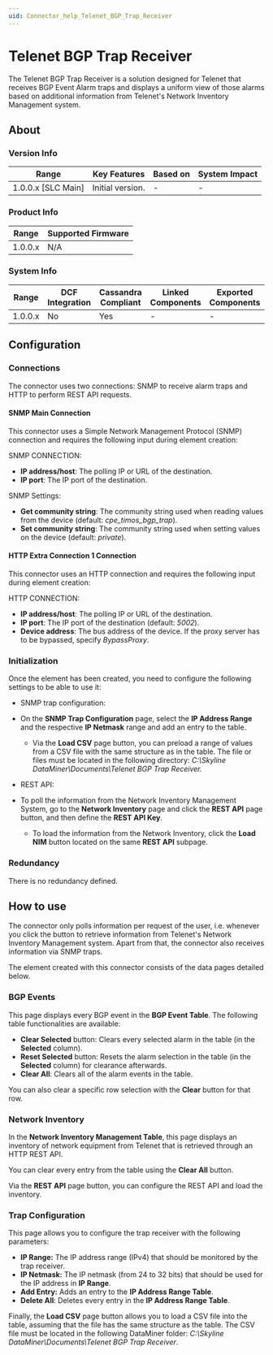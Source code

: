 ```yaml
---
uid: Connector_help_Telenet_BGP_Trap_Receiver
---
```


# Telenet BGP Trap Receiver

The Telenet BGP Trap Receiver is a solution designed for Telenet that receives BGP Event Alarm traps and displays a uniform view of those alarms based on additional information from Telenet's Network Inventory Management system.

## About

### Version Info

| Range                | Key Features     | Based on     | System Impact     |
|----------------------|------------------|--------------|-------------------|
| 1.0.0.x [SLC Main]   | Initial version. | -            | -                 |

### Product Info

| Range     | Supported Firmware     |
|-----------|------------------------|
| 1.0.0.x   | N/A                    |

### System Info

| Range     | DCF Integration     | Cassandra Compliant     | Linked Components     | Exported Components     |
|-----------|---------------------|-------------------------|-----------------------|-------------------------|
| 1.0.0.x   | No                  | Yes                     | -                     | -                       |

## Configuration

### Connections

The connector uses two connections: SNMP to receive alarm traps and HTTP to perform REST API requests.

#### SNMP Main Connection

This connector uses a Simple Network Management Protocol (SNMP) connection and requires the following input during element creation:

SNMP CONNECTION:

- **IP address/host**: The polling IP or URL of the destination.
- **IP port**: The IP port of the destination.

SNMP Settings:

- **Get community string**: The community string used when reading values from the device (default: *cpe_timos_bgp_trap*).
- **Set community string**: The community string used when setting values on the device (default: *private*).

#### HTTP Extra Connection 1 Connection

This connector uses an HTTP connection and requires the following input during element creation:

HTTP CONNECTION:

- **IP address/host**: The polling IP or URL of the destination.
- **IP port**: The IP port of the destination (default: *5002*).
- **Device address**: The bus address of the device. If the proxy server has to be bypassed, specify *BypassProxy*.

### Initialization

Once the element has been created, you need to configure the following settings to be able to use it:

- SNMP trap configuration:

- On the **SNMP Trap Configuration** page, select the **IP Address Range** and the respective **IP Netmask** range and add an entry to the table.
  - Via the **Load CSV** page button, you can preload a range of values from a CSV file with the same structure as in the table. The file or files must be located in the following directory: *C:\Skyline DataMiner\Documents\Telenet BGP Trap Receiver.*

- REST API:

- To poll the information from the Network Inventory Management System, go to the **Network Inventory** page and click the **REST API** page button, and then define the **REST API Key**.
  - To load the information from the Network Inventory, click the **Load NIM** button located on the same **REST API** subpage.

### Redundancy

There is no redundancy defined.

## How to use

The connector only polls information per request of the user, i.e. whenever you click the button to retrieve information from Telenet's Network Inventory Management system. Apart from that, the connector also receives information via SNMP traps.

The element created with this connector consists of the data pages detailed below.

### BGP Events

This page displays every BGP event in the **BGP Event Table**. The following table functionalities are available:

- **Clear Selected** button: Clears every selected alarm in the table (in the **Selected** column).
- **Reset Selected** button: Resets the alarm selection in the table (in the **Selected** column) for clearance afterwards.
- **Clear All**: Clears all of the alarm events in the table.

You can also clear a specific row selection with the **Clear** button for that row.

### Network Inventory

In the **Network Inventory Management Table**, this page displays an inventory of network equipment from Telenet that is retrieved through an HTTP REST API.

You can clear every entry from the table using the **Clear All** button.

Via the **REST API** page button, you can configure the REST API and load the inventory.

### Trap Configuration

This page allows you to configure the trap receiver with the following parameters:

- **IP Range:** The IP address range (IPv4) that should be monitored by the trap receiver.
- **IP Netmask:** The IP netmask (from 24 to 32 bits) that should be used for the IP address in **IP Range**.
- **Add Entry:** Adds an entry to the **IP Address Range Table**.
- **Delete All**: Deletes every entry in the **IP Address Range Table**.

Finally, the **Load CSV** page button allows you to load a CSV file into the table, assuming that the file has the same structure as the table. The CSV file must be located in the following DataMiner folder: *C:\Skyline DataMiner\Documents\Telenet BGP Trap Receiver*.
